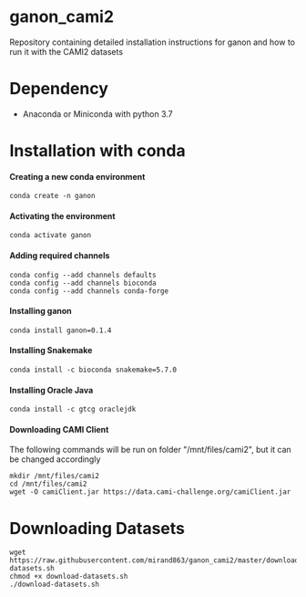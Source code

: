 # ganon_cami2
Repository containing detailed installation instructions for ganon and how to run it with the CAMI2 datasets

# Dependency
* Anaconda or Miniconda with python 3.7

# Installation with conda

#### Creating a new conda environment
`conda create -n ganon`

#### Activating the environment
`conda activate ganon`

#### Adding required channels
```
conda config --add channels defaults
conda config --add channels bioconda
conda config --add channels conda-forge
```
#### Installing ganon
`conda install ganon=0.1.4`

#### Installing Snakemake
`conda install -c bioconda snakemake=5.7.0`

#### Installing Oracle Java
`conda install -c gtcg oraclejdk`

#### Downloading CAMI Client

<Warning>
The following commands will be run on folder "/mnt/files/cami2", but it can be changed accordingly
</Warning>

```
mkdir /mnt/files/cami2
cd /mnt/files/cami2
wget -O camiClient.jar https://data.cami-challenge.org/camiClient.jar
```

# Downloading Datasets
```
wget https://raw.githubusercontent.com/mirand863/ganon_cami2/master/download-datasets.sh
chmod +x download-datasets.sh
./download-datasets.sh
```

